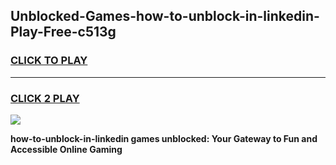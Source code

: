 
## Unblocked-Games-how-to-unblock-in-linkedin-Play-Free-c513g
<h3>
<a href="https://premium76.site?title=how-to-unblock-in-linkedin&ref=19M">CLICK TO PLAY</a></h3>
<hr>

<h3>
<a href="https://premium76.site?title=how-to-unblock-in-linkedin&ref=19M">CLICK 2 PLAY</a>
  
</h3>

<a href="https://premium76.site?title=how-to-unblock-in-linkedin&ref=19M"><img src="https://clearcache.store/games.png"></a>


**how-to-unblock-in-linkedin games unblocked: Your Gateway to Fun and Accessible Online Gaming**
